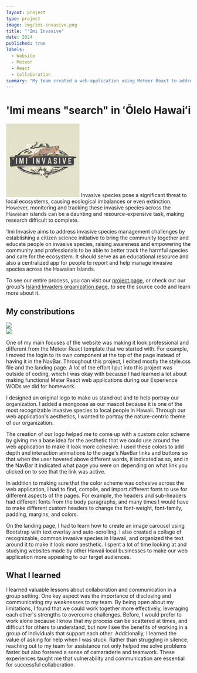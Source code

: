 ```yaml
---
layout: project
type: project
image: img/imi-invasive.png
title: "'Imi Invasive"
date: 2024
published: true
labels:
  - Website
  - Meteor
  - React
  - Collaboration
summary: "My team created a web-application using Meteor React to address invasive species management challenges by establishing a community to educate people on invasive species."
---  
```

# 'Imi means "search" in ʻŌlelo Hawaiʻi
<img width="200px" 
     class="rounded float-start pe-4" 
     src="../img/imi-invasive.png" >
Invasive species pose a significant threat to local ecosystems, causing ecological imbalances or even extinction. However, monitoring and tracking these invasive species across the Hawaiian islands can be a daunting and resource-expensive task, making research difficult to complete.

‘Imi Invasive aims to address invasive species management challenges by establishing a citizen science initiative to bring the community together and educate people on invasive species, raising awareness and empowering the community and professionals to be able to better track the harmful species and care for the ecosystem. It should serve as an educational resource and also a centralized app for people to report and help manage invasive species across the Hawaiian Islands.

To see our entire process, you can visit our [project page]([https://islandinvaders.github.io/]), or check out our group's [Island Invaders organization page]([https://github.com/islandinvaders]), to see the source code and learn more about it. 

## My constributions
<div style="display: flex; flex-direction: column;">
    <img width="400px" class="rounded float-start pe-4" src="../img/landing.png">
    <img width="400px" class="rounded float-start pe-4" src="../img/landing-2.png">
</div>

One of my main focuses of the website was making it look professional and different from the Meteor React template that we started with. For example, I moved the login to its own component at the top of the page instead of having it in the NavBar. Throughout this project, I edited mostly the style.css file and the landing page. A lot of the effort I put into this project was outside of coding, which I was okay with because I had learned a lot about making functional Meter React web applications during our Experience WODs we did for homework. 

I designed an original logo to make us stand out and to help portray our organization. I added a mongoose as our mascot because it is one of the most recognizable invasive species to local people in Hawaii. Through our web application's aesthetics, I wanted to portray the nature-centric theme of our organization. 

The creation of our logo helped me to come up with a custom color scheme by giving me a base idea for the aesthetic that we could use around the web application to make it look more cohesive. I used these colors to add depth and interaction animations to the page's NavBar links and buttons so that when the user hovered above different words, it indicated as so, and in the NavBar it indicated what page you were on depending on what link you clicked on to see that the link was active.

In addition to making sure that the color scheme was cohesive across the web application, I had to find, compile, and import different fonts to use for different aspects of the pages. For example, the headers and sub-headers had different fonts from the body paragraphs, and many times I would have to make different custom headers to change the font-weight, font-family, padding, margins, and colors. 

On the landing page, I had to learn how to create an image carousel using Bootstrap with text overlay and auto-scrolling. I also created a collage of recognizable, common invasive species in Hawaii, and organized the text around it to make it look more aesthetic. I spent a lot of time looking at and studying websites made by other Hawaii local businesses to make our web application more appealing to our target audiences.

## What I learned
I  learned valuable lessons about collaboration and communication in a group setting. One key aspect was the importance of disclosing and communicating my weaknesses to my team. By being open about my limitations, I found that we could work together more effectively, leveraging each other's strengths to overcome challenges. Before, I would prefer to work alone because I know that my process can be scattered at times, and difficult for others to understand, but now I see the benefits of working in a group of individuals that support each other. Additionally, I learned the value of asking for help when I was stuck. Rather than struggling in silence, reaching out to my team for assistance not only helped me solve problems faster but also fostered a sense of camaraderie and teamwork. These experiences taught me that vulnerability and communication are essential for successful collaboration.
